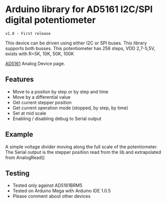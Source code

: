 Arduino library for AD5161 I2C/SPI digital potentiometer
==============

	v1.0 - First release

This device can be driven using either I2C or SPI buses. This library supports both busses.
This potentiometer has 256 steps, VDD 2,7-5,5V, exists with R=5K, 10K, 50K, 100K

[AD5161](http://www.analog.com/static/imported-files/data_sheets/AD5161.pdf) Analog Device page.

## Features ##
- Move to a positon by step or by step and time
- Move by a differential value
- Get current stepper position
- Get current operation mode (stopped, by step, by time)
- Set at mid scale
- Enabling / disabling debug to Serial output

## Example ##
A simple voltage divider moving along the full scale of the potentiometer. The Serial output is the stepper position read from the lib and extrapolated from AnalogRead()


## Testing ##
- Tested only against AD5161BRM5
- Tested on Arduino Mega with Arduino IDE 1.0.5
- Please comment about other devices

